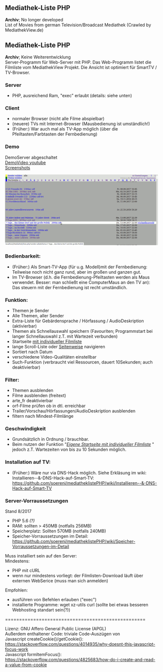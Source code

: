 Mediathek-Liste PHP
---------------------------------------------------------------------------------------
**Archiv**; No longer developed  
List of Movies from german Television/Broadcast Mediathek (Crawled by MediathekView.de)

Mediathek-Liste PHP
---------------------------------------------------------------------------------------
**Archiv**; Keine Weiterentwicklung  
Server-Programm für Web-Server mit PHP.
Das Web-Programm listet die Filmliste vom MediathekView Projekt. Die Ansicht ist optimiert für SmartTV / TV-Browser.

### Server
* PHP, ausreichend Ram, "exec" erlaubt (details: siehe unten)

### Client
 * normaler Browser (nicht alle Filme abspielbar)
 * (neuere) TVs mit Internet-Browser (Mausbedienung ist umständlich!)
 * (Früher:) War auch mal als TV-App möglich (über die Pfeiltasten/Farbtasten der Fernbedienung)



### Demo
DemoServer abgeschaltet  
[DemoVideo youtube](https://youtu.be/DLFDfNCTSYQ)  
[Screenshots](https://github.com/soerenj/mediatheklistePHP/wiki)    

![Screenshot mit Themenliste](img/screenshots/Bildschirmfoto_themenliste.png)





### Bedienbarkeit:

  * (Früher:) Als Smart-TV-App (für u.g. Modell)mit der Fernbedienung: Teilweise noch nicht ganz rund, aber im großen und ganzen gut.
  * Im TV-Browser (d.h. die Fernbedienung-Pfeiltasten werden als Maus verwendet. Besser: man schließt eine ComputerMaus an den TV an): Das steuern mit der Fernbedienung ist recht umständlich.


### Funktion:
  * Themen je Sender
  * Alle Themen, aller Sender 
  * Extra-Liste für Gebärdensprache / Hörfassung / AudioDeskription (aktivierbar)
  * Themen als Schnellauswahl speichern (Favouriten; Programmstart bei langer Schnellauswahl z.T. mit Wartezeit verbunden)
  * Startseite [mit individueller Filmliste](https://raw.githubusercontent.com/soerenj/mediatheklistePHP/master/img/screenshots/Bildschirmfoto_schnellauswahl.png)
  * lange Scroll-Liste oder [Seitenweise](https://raw.githubusercontent.com/soerenj/mediatheklistePHP/master/img/screenshots/Bildschirmfoto_themenliste_seitenweise.png) navigieren
  * Sortiert nach Datum
  * verschiedene Video-Qualitäten einstellbar
  * Such-Funktion (verbraucht viel Ressourcen, dauert 10Sekunden; auch deaktivierbar)
  
### Filter:
  * Themen ausblenden
  * Filme ausblenden (freitext)
  * arte_fr deaktivierbar
  * orf-Filme prüfen ob in dtl. erreichbar 
  * Trailer/Vorschau/Hörfassungen/AudioDeskription ausblenden
  * filtern nach Mindest-Filmlänge  

### Geschwindigkeit
  * Grundsätzlich in Ordnung / brauchbar.
  * Beim nutzen der Funktion "[*Eigene Startseite mit individueller Filmliste*](https://raw.githubusercontent.com/soerenj/mediatheklistePHP/master/img/screenshots/Bildschirmfoto_schnellauswahl.png) " jedoch z.T. Wartezeiten von bis zu 10 Sekunden möglich.
  
### Installation auf TV:

  * (Früher:) Wäre nur via DNS-Hack möglich. Siehe Erkläsung im wiki: Installieren--&-DNS-Hack-auf-Smart-TV: https://github.com/soerenj/mediatheklistePHP/wiki/Installieren--&-DNS-Hack-auf-Smart-TV
  

### Server-Vorraussetzungen
Stand 8/2017  
- PHP 5.6 *(?)*
- RAM: sollten > 450MB (notfalls 256MB)
- Speicherplatz: Sollten 570MB (notfalls 240MB)
- Speicher-Vorraussetzungen im Detail: https://github.com/soerenj/mediatheklistePHP/wiki/Speicher-Vorraussetzungen-im-Detail

Muss installiert sein auf den Server:  
Mindestens:  
- PHP mit cURL  
- wenn nur mindestens vorliegt: der Filmlisten-Download läuft über externen WebSerice (muss man sich anmelden)  

Empfohlen:  
- ausführen von Befehlen erlauben ("exec")
- installierte Programme: wget xz-utils curl (sollte bei etwas besseren Webhosting standart sein(?))


==================================================

Lizenz:  GNU Affero General Public License (APGL)  
Außerdem enthaltener Code: 
        triviale Code-Auszügen von  
                Javascript createCookie()/getCookie(): https://stackoverflow.com/questions/4014935/why-doesnt-this-javascript-focus-work  
                Javascript formItemFocus(): https://stackoverflow.com/questions/4825683/how-do-i-create-and-read-a-value-from-cookie  

